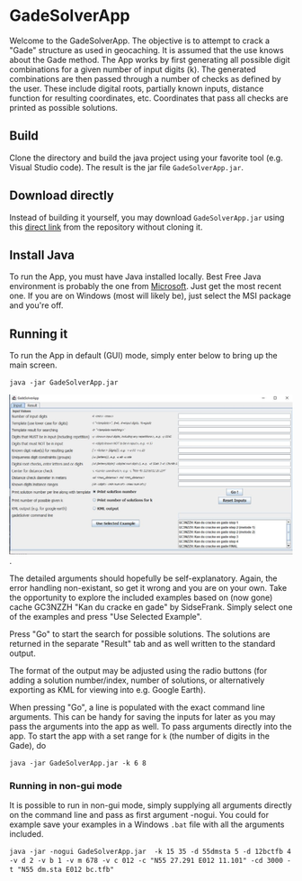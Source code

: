 # GadeSolverApp

Welcome to the GadeSolverApp. The objective is to attempt to crack a "Gade" structure as used in geocaching. It is assumed that the use knows about the Gade method. The App works by first generating all possible digit combinations for a given number of input digits (k). The generated combinations are then passed through a number of checks as defined by the user. These include digital roots, partially known inputs, distance function for resulting coordinates, etc. Coordinates that pass all checks are printed as possible solutions. 


## Build

Clone the directory and build the java project using your favorite tool (e.g. Visual Studio code). The result is the jar file `GadeSolverApp.jar`.


## Download directly

Instead of building it yourself, you may download `GadeSolverApp.jar` using this [direct link](https://github.com/jens-markussen/GadeSolverApp/raw/main/GadeSolverApp.jar) from the repository without cloning it. 


## Install Java

To run the App, you must have Java installed locally. Best Free Java environment is probably the one from [Microsoft](https://learn.microsoft.com/en-us/java/openjdk/download). Just get the most recent one. If you are on Windows (most will likely be), just select the MSI package and you're off.


## Running it

To run the App in default (GUI) mode, simply enter below to bring up the main screen.

```
java -jar GadeSolverApp.jar
```

![main screen](screen.JPG).

The detailed arguments should hopefully be self-explanatory. Again, the error handling non-existant, so get it wrong and you are on your own. Take the opportunity to explore the included examples based on (now gone) cache GC3NZZH "Kan du cracke en gade" by SidseFrank. Simply select one of the examples and press "Use Selected Example".

Press "Go" to start the search for possible solutions. The solutions are returned in the separate "Result" tab and as well written to the standard output. 

The format of the output may be adjusted using the radio buttons (for adding a solution number/index, number of solutions, or alternatively exporting as KML for viewing into e.g. Google Earth).

When pressing "Go", a line is populated with the exact command line arguments. This can be handy for saving the inputs for later as you may pass the arguments into the app as well. To pass arguments directly into the app. To start the app with a set range for `k` (the number of digits in the Gade), do 

```
java -jar GadeSolverApp.jar -k 6 8
```

### Running in non-gui mode

It is possible to run in non-gui mode, simply supplying all arguments directly on the command line and pass as first argument -nogui. You could for example save your examples in a Windows `.bat` file with all the arguments included. 

```
java -jar -nogui GadeSolverApp.jar  -k 15 35 -d 55dmsta 5 -d 12bctfb 4 -v d 2 -v b 1 -v m 678 -v c 012 -c "N55 27.291 E012 11.101" -cd 3000 -t "N55 dm.sta E012 bc.tfb"
```
